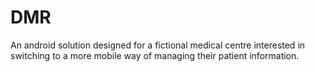 DMR
===

An android solution designed for a fictional medical centre interested in switching to a more mobile way of managing their patient information. 
